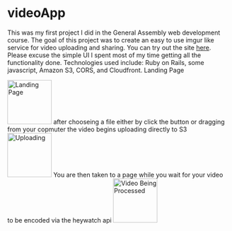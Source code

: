 videoApp
========
This was my first project I did in the General Assembly web development course. The goal of this project was to create an easy to use imgur like service for video uploading and sharing. You can try out the site [here](http://easyvid.heroku.com). Please excuse the simple UI I spent most of my time getting all the functionality done. Technologies used include: Ruby on Rails, some javascript, Amazon S3, CORS, and Cloudfront.
Landing Page
<p><img alt="Landing Page" src="http://i.imgur.com/XOuXwaE.png" width='100px' />
after chooseing a file either by click the button or dragging from your copmuter the video begins uploading directly to S3
<img alt="Uploading" src="http://i.imgur.com/xLprJ1o.png" width='100px' />
You are then taken to a page while you wait for your video to be encoded via the heywatch api
<img alt="Video Being Processed" src="http://i.imgur.com/7HJqVAf.png" width='100px' /></p>
